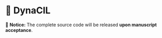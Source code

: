 # 🧠 DynaCIL

📢 **Notice:** The complete source code will be released **upon manuscript acceptance**.

